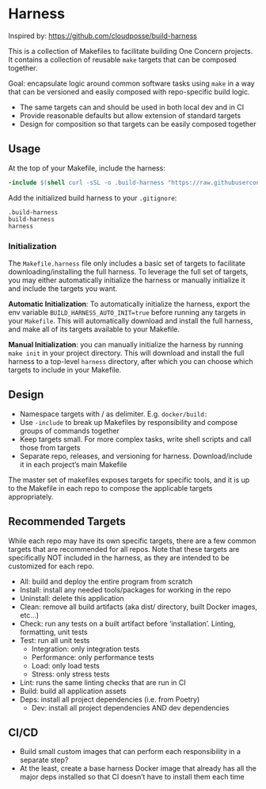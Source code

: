 # Harness

Inspired by: https://github.com/cloudposse/build-harness

This is a collection of Makefiles to facilitate building One Concern projects. It contains a collection of reusable `make` targets that can be composed together.

Goal: encapsulate logic around common software tasks using `make` in a way that can be versioned and easily composed with repo-specific build logic.

- The same targets can and should be used in both local dev and in CI
- Provide reasonable defaults but allow extension of standard targets
- Design for composition so that targets can be easily composed together

## Usage

At the top of your Makefile, include the harness:

```makefile
-include $(shell curl -sSL -o .build-harness "https://raw.githubusercontent.com/oneconcern/harness/main/Makefile.harness"; echo .build-harness)
```

Add the initialized build harness to your `.gitignore`:

```gitignore
.build-harness
build-harness
harness
```

### Initialization

The `Makefile.harness` file only includes a basic set of targets to facilitate downloading/installing the full harness. To leverage the full set of targets, you may either automatically initialize the harness or manually initialize it and include the targets you want.

**Automatic Initialization**: To automatically initialize the harness, export the env variable `BUILD_HARNESS_AUTO_INIT=true` before running any targets in your `Makefile`. This will automatically download and install the full harness, and make all of its targets available to your Makefile.

**Manual Initialization**: you can manually initialize the harness by running `make init` in your project directory. This will download and install the full harness to a top-level `harness` directory, after which you can choose which targets to include in your Makefile.

## Design

- Namespace targets with / as delimiter. E.g. `docker/build:`
- Use `-include` to break up Makefiles by responsibility and compose groups of commands together
- Keep targets small. For more complex tasks, write shell scripts and call those from targets
- Separate repo, releases, and versioning for harness. Download/include it in each project’s main Makefile

The master set of makefiles exposes targets for specific tools, and it is up to the Makefile in each repo to compose the applicable targets appropriately.

## Recommended Targets

While each repo may have its own specific targets, there are a few common targets that are recommended for all repos. Note that these targets are specifically NOT included in the harness, as they are intended to be customized for each repo.

- All: build and deploy the entire program from scratch 
- Install: install any needed tools/packages for working in the repo
- Uninstall: delete this application
- Clean: remove all build artifacts (aka dist/ directory, built Docker images, etc…)
- Check: run any tests on a built artifact before ‘installation’. Linting, formatting, unit tests
- Test: run all unit tests
    - Integration: only integration tests
    - Performance: only performance tests
    - Load: only load tests
    - Stress: only stress tests
- Lint: runs the same linting checks that are run in CI
- Build: build all application assets
- Deps: install all project dependencies (i.e. from Poetry)
    - Dev: install all project dependencies AND dev dependencies 

## CI/CD

- Build small custom images that can perform each responsibility in a separate step?
- At the least, create a base harness Docker image that already has all the major deps installed so that CI doesn’t have to install them each time
